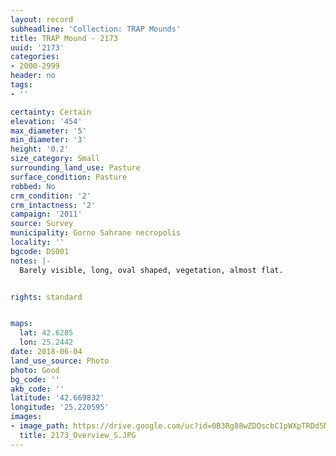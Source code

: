 ```yaml
---
layout: record
subheadline: 'Collection: TRAP Mounds'
title: TRAP Mound - 2173
uuid: '2173'
categories:
- 2000-2999
header: no
tags:
- ''

certainty: Certain
elevation: '454'
max_diameter: '5'
min_diameter: '3'
height: '0.2'
size_category: Small
surrounding_land_use: Pasture
surface_condition: Pasture
robbed: No
crm_condition: '2'
crm_intactness: '2'
campaign: '2011'
source: Survey
municipality: Gorno Sahrane necropolis
locality: ''
bgcode: DS001
notes: |-
  Barely visible, long, oval shaped, vegetation, almost flat.


rights: standard


maps:
  lat: 42.6285
  lon: 25.2442
date: 2018-06-04
land_use_source: Photo
photo: Good
bg_code: ''
akb_code: ''
latitude: '42.669832'
longitude: '25.220595'
images:
- image_path: https://drive.google.com/uc?id=0B3Rg88wZDQscbC1pWXpTRDd5N28
  title: 2173_Overview_S.JPG
---
```

